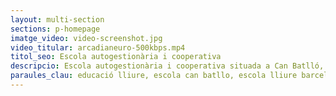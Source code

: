 ```yaml
---
layout: multi-section
sections: p-homepage
imatge_video: video-screenshot.jpg
video_titular: arcadianeuro-500kbps.mp4
titol_seo: Escola autogestionària i cooperativa
descripcio: Escola autogestionària i cooperativa situada a Can Batlló, Barcelona.
paraules_clau: educació lliure, escola can batllo, escola lliure barcelona
---
```

